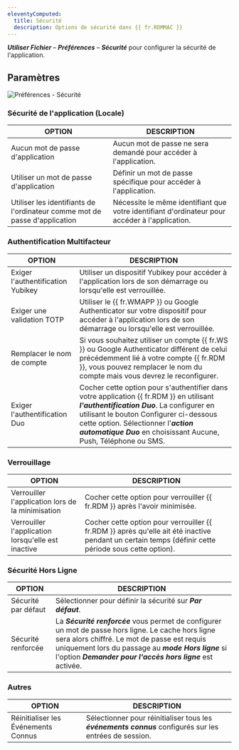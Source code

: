 ```yaml
---
eleventyComputed:
  title: Sécurité
  description: Options de sécurité dans {{ fr.RDMMAC }}
---
```

***Utiliser Fichier*** – ***Préférences*** – ***Sécurité*** pour configurer la sécurité de l'application.

## Paramètres
![Préférences - Sécurité](https://cdnweb.devolutions.net/docs/docs_en_rdm_mac_RDMMac6058.png)

### Sécurité de l'application (Locale)
| OPTION                                           | DESCRIPTION                                                                         |
|--------------------------------------------------|-------------------------------------------------------------------------------------|
| Aucun mot de passe d'application                 | Aucun mot de passe ne sera demandé pour accéder à l'application.                    |
| Utiliser un mot de passe d'application           | Définir un mot de passe spécifique pour accéder à l'application.                    |
| Utiliser les identifiants de l'ordinateur comme mot de passe d'application | Nécessite le même identifiant que votre identifiant d'ordinateur pour accéder à l'application. |

### Authentification Multifacteur
| OPTION                         | DESCRIPTION                                                                                |
|--------------------------------|--------------------------------------------------------------------------------------------|
| Exiger l'authentification Yubikey | Utiliser un dispositif Yubikey pour accéder à l'application lors de son démarrage ou lorsqu'elle est verrouillée. |
| Exiger une validation TOTP      | Utiliser le {{ fr.WMAPP }} ou Google Authenticator sur votre dispositif pour accéder à l'application lors de son démarrage ou lorsqu'elle est verrouillée. |
| Remplacer le nom de compte          | Si vous souhaitez utiliser un compte {{ fr.WS }} ou Google Authenticator différent de celui précédemment lié à votre compte {{ fr.RDM }}, vous pouvez remplacer le nom du compte mais vous devrez le reconfigurer. |
| Exiger l'authentification Duo     | Cocher cette option pour s'authentifier dans votre application {{ fr.RDM }} en utilisant ***l'authentification Duo***. La configurer en utilisant le bouton Configurer ci-dessous cette option. Sélectionner l'***action automatique Duo*** en choisissant Aucune, Push, Téléphone ou SMS.  |

### Verrouillage
| OPTION                          | DESCRIPTION                                                 |
|---------------------------------|-------------------------------------------------------------|
| Verrouiller l'application lors de la minimisation | Cocher cette option pour verrouiller {{ fr.RDM }} après l'avoir minimisée. |
| Verrouiller l'application lorsqu'elle est inactive      | Cocher cette option pour verrouiller {{ fr.RDM }} après qu'elle ait été inactive pendant un certain temps (définir cette période sous cette option). |

### Sécurité Hors Ligne
| OPTION            | DESCRIPTION                                  |
|-------------------|----------------------------------------------|
| Sécurité par défaut  | Sélectionner pour définir la sécurité sur ***Par défaut***. |
| Sécurité renforcée | La ***Sécurité renforcée*** vous permet de configurer un mot de passe hors ligne. Le cache hors ligne sera alors chiffré. Le mot de passe est requis uniquement lors du passage au ***mode Hors ligne*** si l'option ***Demander pour l'accès hors ligne*** est activée. |

### Autres
| OPTION             | DESCRIPTION                                                           |
|--------------------|-----------------------------------------------------------------------|
| Réinitialiser les Événements Connus | Sélectionner pour réinitialiser tous les ***événements connus*** configurés sur les entrées de session. |
